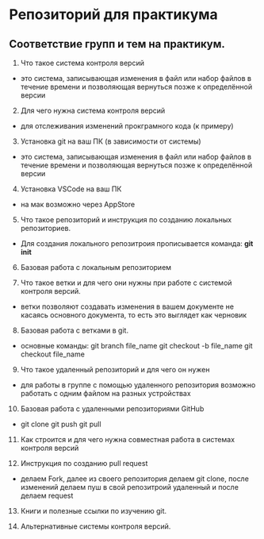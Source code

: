 # Репозиторий для практикума
## Соответствие групп и тем на практикум.

1. Что такое система контроля версий
* это система, записывающая изменения в файл или набор файлов в течение времени и позволяющая вернуться позже к определённой версии
2. Для чего нужна система контроля версий
* для отслеживания изменений прокграмного кода (к примеру)
3. Установка git на ваш ПК (в зависимости от системы)
* это система, записывающая изменения в файл или набор файлов в течение времени и позволяющая вернуться позже к определённой версии
4. Установка VSCode на ваш ПК
* на мак возможно через AppStore
5. Что такое репозиторий и инструкция по созданию локальных репозиториев.
* Для создания локального репозитроия прописывается команда: **git init**
6. Базовая работа с локальным репозиторием

7. Что такое ветки и для чего они нужны при работе с системой контроля версий.
* ветки позволяют создавать изменения в вашем документе не касаясь основного документа, то есть это выглядет как черновик
8. Базовая работа с ветками в git.
* основные команды: 
git branch file_name 
git checkout -b file_name
git checkout file_name
9. Что такое удаленный репозиторий и для чего он нужен
* для работы в группе с помощью удаленного репозитория возможно работать с одним файлом на разных устройствах

10. Базовая работа с удаленными репозиториями GitHub
* git clone
git push 
git pull



11. Как строится и для чего нужна совместная работа в системах контроля версий

12. Инструкция по созданию pull request
* делаем Fork, далее из своего репозитория делаем git clone, после изменений делаем пуш в свой репозитроий удаленный и после делаем request

13. Книги и полезные ссылки по изучению git.

14. Альтернативные системы контроля версий.

